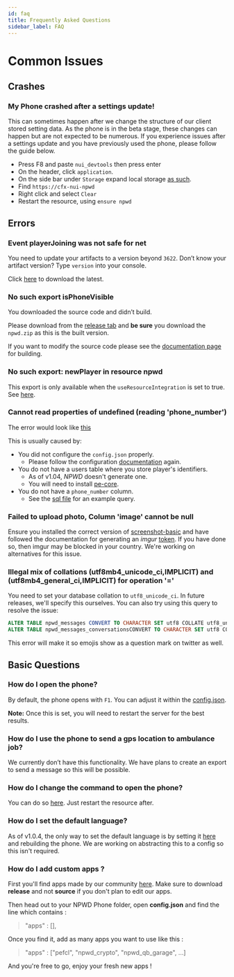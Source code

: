 ```yaml
---
id: faq
title: Frequently Asked Questions
sidebar_label: FAQ  
---
```


# Common Issues

## Crashes

### My Phone crashed after a settings update!

This can sometimes happen after we change the structure of our client stored setting data. As the phone is in the beta stage, these changes can happen but are not expected to be numerous. If you experience issues after a settings update and you have previously used the phone, please follow the guide below.

- Press F8 and paste `nui_devtools` then press enter
- On the header, click `application`. 
- On the side bar under `Storage` expand local storage [as such](https://i.imgur.com/1hvb8Fk.png).
- Find `https://cfx-nui-npwd`
- Right click and select `Clear`
- Restart the resource, using `ensure npwd `

## Errors

### Event playerJoining was not safe for net

You need to update your artifacts to a version beyond `3622`. Don’t know your artifact version? Type `version` into your console. 

Click [here](https://runtime.fivem.net/artifacts/fivem/build_server_windows/master/?) to download the latest.

### No such export isPhoneVisible

You downloaded the source code and didn’t build.

Please download from the [release tab](https://github.com/project-error/npwd/releases) and **be sure** you download the `npwd.zip` as this is the built version.

If you want to modify the source code please see the [documentation page](dev/DevelopmentBootstrap.md) for building.

### No such export: newPlayer in resource npwd

This export is only available when the `useResourceIntegration` is set to true. See [here](https://github.com/project-error/npwd/blob/fc2a905f0fd85db797b716053b8f0d4398b8bd61/config.json#L8).

### Cannot read properties of undefined (reading 'phone_number')
The error would look like [this](https://i.imgur.com/IIM0vEd.png)

This is usually caused by:
- You did not configure the `config.json` properly.
    - Please follow the configuration [documentation](start/installation#basic-configuration) again.
- You do not have a users table where you store player's identifiers. 
    - As of v1.04, *NPWD* doesn't generate one. 
    - You will need to install [pe-core](https://github.com/project-error/pe-core).
- You do not have a `phone_number` column. 
    - See the [sql file](https://github.com/project-error/npwd/blob/13335e98d55ea7a082bf08c7c17f24866658a2d1/import.sql#L3) for an example query.

### Failed to upload photo, Column 'image' cannot be null
Ensure you installed the correct version of [screenshot-basic](https://github.com/project-error/screenshot-basic) and have followed the documentation for generating an *imgur* [token](start/installation#setting-up-camera-functionality). If you have done so, then imgur may be blocked in your country. We're working on alternatives for this issue.

### Illegal mix of collations (utf8mb4_unicode_ci,IMPLICIT) and (utf8mb4_general_ci,IMPLICIT) for operation '='
You need to set your database collation to `utf8_unicode_ci`. In future releases, we'll specify this ourselves. You can also try using this query to resolve the issue:
```sql
ALTER TABLE npwd_messages CONVERT TO CHARACTER SET utf8 COLLATE utf8_unicode_ci;
ALTER TABLE npwd_messages_conversationsCONVERT TO CHARACTER SET utf8 COLLATE utf8_unicode_ci;
```
This error will make it so emojis show as a question mark on twitter as well.

## Basic Questions

### How do I open the phone?

By default, the phone opens with `F1`. You can adjust it within the [config.json](https://github.com/project-error/npwd/blob/20b7ca34416a8a428b0c4e39c1da80c8e96f5b0f/config.json#L9). 

**Note:** Once this is set, you will need to restart the server for the best results.

### How do I use the phone to send a gps location to ambulance job?

We currently don’t have this functionality. We have plans to create an export to send a message so this will be possible.

### How do I change the command to open the phone?

You can do so [here](https://github.com/project-error/npwd/blob/20b7ca34416a8a428b0c4e39c1da80c8e96f5b0f/config.json#L10). Just restart the resource after.

### How do I set the default language?

As of v1.0.4, the only way to set the default language is by setting it [here](https://github.com/project-error/npwd/blob/20b7ca34416a8a428b0c4e39c1da80c8e96f5b0f/phone/src/config/default.json#L3) and rebuilding the phone. We are working on abstracting this to a config so this isn't required.

### How do I add custom apps ? 

First you'll find apps made by our community [here](https://github.com/npwd-community). Make sure to download **release** and not **source** if you don't plan to edit our apps. 

Then head out to your NPWD Phone folder, open **config.json** and find the line which contains : 

> "apps" : [],

Once you find it, add as many apps you want to use like this : 

> "apps" : ["pefcl", "npwd_crypto", "npwd_qb_garage", ...] 

And you're free to go, enjoy your fresh new apps ! 
